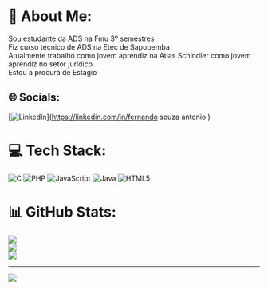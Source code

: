 # 💫 About Me:
Sou estudante da ADS na Fmu 3º semestres<br>Fiz curso técnico de ADS na Etec de Sapopemba <br>Atualmente trabalho como jovem aprendiz na Atlas Schindler como jovem aprendiz no setor jurídico <br>Estou a procura de Estagio <br>


## 🌐 Socials:
[![LinkedIn](https://img.shields.io/badge/LinkedIn-%230077B5.svg?logo=linkedin&logoColor=white)](https://linkedin.com/in/fernando souza antonio ) 

# 💻 Tech Stack:
![C](https://img.shields.io/badge/c-%2300599C.svg?style=for-the-badge&logo=c&logoColor=white) ![PHP](https://img.shields.io/badge/php-%23777BB4.svg?style=for-the-badge&logo=php&logoColor=white) ![JavaScript](https://img.shields.io/badge/javascript-%23323330.svg?style=for-the-badge&logo=javascript&logoColor=%23F7DF1E) ![Java](https://img.shields.io/badge/java-%23ED8B00.svg?style=for-the-badge&logo=openjdk&logoColor=white) ![HTML5](https://img.shields.io/badge/html5-%23E34F26.svg?style=for-the-badge&logo=html5&logoColor=white)
# 📊 GitHub Stats:
![](https://github-readme-stats.vercel.app/api?username=Fernando-Chase&theme=dark&hide_border=false&include_all_commits=false&count_private=false)<br/>
![](https://github-readme-streak-stats.herokuapp.com/?user=Fernando-Chase&theme=dark&hide_border=false)<br/>
![](https://github-readme-stats.vercel.app/api/top-langs/?username=Fernando-Chase&theme=dark&hide_border=false&include_all_commits=false&count_private=false&layout=compact)

---
[![](https://visitcount.itsvg.in/api?id=Fernando-Chase&icon=0&color=0)](https://visitcount.itsvg.in)

<!-- Proudly created with GPRM ( https://gprm.itsvg.in ) -->